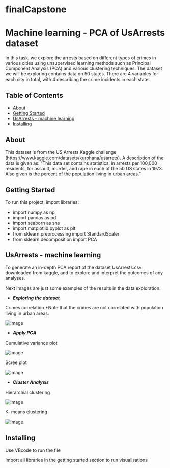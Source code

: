 # finalCapstone
# Machine learning - PCA of UsArrests dataset  
In this task, we explore the arrests based on different types of crimes in various cities using unsupervised learning methods such as Principal Component Analysis (PCA) and
various clustering techniques. The dataset we will be exploring contains data on 50
states. There are 4 variables for each city in total, with 4 describing the crime incidents in each state.

## Table of Contents

- [About](#about)
- [Getting Started](https://github.com/Sree222/finalCapstone/new/main?readme=1#getting-started)
- [UsArrests - machine learning](https://github.com/Sree222/finalCapstone/new/main?readme=1#usarrests---machine-learning)
- [Installing](#installing)


## About
This dataset is from the US Arrests Kaggle challenge (https://www.kaggle.com/datasets/kurohana/usarrets). A description of the data is given as: “This data set contains statistics, in arrests per 100,000 residents, for assault, murder, and rape in each of the 50 US states in 1973. Also given is the percent of the population living in urban areas.”

## Getting Started

To run this project, import libraries:

- import numpy as np
- import pandas as pd
- import seaborn as sns
- import matplotlib.pyplot as plt
- from sklearn.preprocessing import StandardScaler
- from sklearn.decomposition import PCA

## UsArrests - machine learning

To generate an in-depth PCA report of the dataset UsArrests.csv downloaded from kaggle, and to explore and interpret the outcomes of any analyses.

Next images are just some examples of the results in the data exploration.

- **_Exploring the dataset_**

Crimes correlation *Note that the crimes are not correlated with population living in urban areas.

  ![image](https://user-images.githubusercontent.com/91984156/217934990-48eff24a-bf24-4f32-846c-d852311c1a11.png)

- **_Apply PCA_**

Cumulative variance plot

![image](https://user-images.githubusercontent.com/91984156/217935679-3a6a1a02-f8de-4a11-a521-743cab8dbcce.png)

Scree plot

![image](https://user-images.githubusercontent.com/91984156/217935853-1d2554fb-98dc-459a-874b-a4926a94c49a.png)

- **_Cluster Analysis_**

Hierarchial clustering

![image](https://user-images.githubusercontent.com/91984156/217936191-081bc7b8-04c2-4254-a041-67cc81f02d56.png)

K- means clustering

![image](https://user-images.githubusercontent.com/91984156/217936337-46809b04-5e69-4a6e-a398-d1cf322300c2.png)




## Installing

Use VBcode to run the file

Import all libraries in the getting started section to run visualisations

